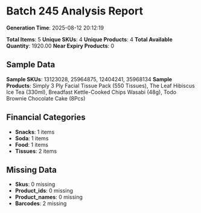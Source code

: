 # Batch 245 Analysis Report

**Generation Time**: 2025-08-12 20:12:19

**Total Items**: 5
**Unique SKUs**: 4
**Unique Products**: 4
**Total Available Quantity**: 1920.00
**Near Expiry Products**: 0

## Sample Data
**Sample SKUs**: 13123028, 25964875, 12404241, 35968134
**Sample Products**: Simply 3 Ply Facial Tissue Pack (550 Tissues), The Leaf Hibiscus Ice Tea (330ml), Breadfast Kettle-Cooked Chips Wasabi (48g), Todo Brownie Chocolate Cake (8Pcs)

## Financial Categories
- **Snacks**: 1 items
- **Soda**: 1 items
- **Food**: 1 items
- **Tissues**: 2 items

## Missing Data
- **Skus**: 0 missing
- **Product_ids**: 0 missing
- **Product_names**: 0 missing
- **Barcodes**: 2 missing
